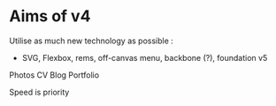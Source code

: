# Aims of v4

Utilise as much new technology as possible :
* SVG, Flexbox, rems, off-canvas menu, backbone (?), foundation v5

Photos
CV
Blog
Portfolio

Speed is priority
